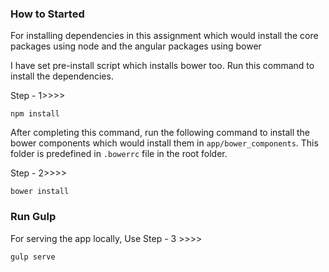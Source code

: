 
### How to Started


For installing dependencies in this assignment which would install the core packages using node and the angular packages using bower

I have set pre-install script which installs bower too. Run this command to install the dependencies.

Step - 1>>>>
```
npm install
```
After completing this command, run the following command to install the bower components which would install them in `app/bower_components`. This folder is predefined in `.bowerrc` file in the root folder.

Step - 2>>>>
```
bower install
```

### Run Gulp


For serving the app locally, Use
Step - 3 >>>>
```
gulp serve
```


